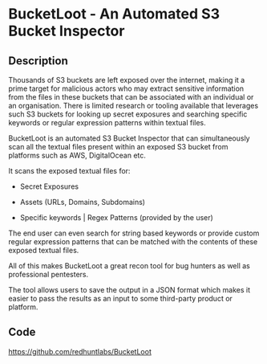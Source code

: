 # BucketLoot - An Automated S3 Bucket Inspector

## Description
Thousands of S3 buckets are left exposed over the internet, making it a prime target for malicious actors who may extract sensitive information from the files in these buckets that can be associated with an individual or an organisation. There is limited research or tooling available that leverages such S3 buckets for looking up secret exposures and searching specific keywords or regular expression patterns within textual files.

BucketLoot is an automated S3 Bucket Inspector that can simultaneously scan all the textual files present within an exposed S3 bucket from platforms such as AWS, DigitalOcean etc.

It scans the exposed textual files for:

- Secret Exposures

- Assets (URLs, Domains, Subdomains)

- Specific keywords | Regex Patterns (provided by the user)

The end user can even search for string based keywords or provide custom regular expression patterns that can be matched with the contents of these exposed textual files.

All of this makes BucketLoot a great recon tool for bug hunters as well as professional pentesters.

The tool allows users to save the output in a JSON format which makes it easier to pass the results as an input to some third-party product or platform.

## Code
https://github.com/redhuntlabs/BucketLoot
